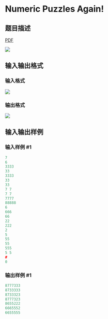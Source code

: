 # Numeric Puzzles Again!

## 题目描述

[problemUrl]: https://uva.onlinejudge.org/index.php?option=com_onlinejudge&Itemid=8&category=9&page=show_problem&problem=686

[PDF](https://uva.onlinejudge.org/external/7/p745.pdf)

![](https://cdn.luogu.com.cn/upload/vjudge_pic/UVA745/83099b386884ba70d4f05e609d9a5ee909cf212b.png)

## 输入输出格式

### 输入格式

![](https://cdn.luogu.com.cn/upload/vjudge_pic/UVA745/8c840a248c2f29ed30a4d9a026fff5dbe334310a.png)

### 输出格式

![](https://cdn.luogu.com.cn/upload/vjudge_pic/UVA745/7fc897f8b5598ea3758b1cdee0f45301c8af1430.png)

## 输入输出样例

### 输入样例 #1

```cpp
7
6
3333
33
3333
33
33
7 7
7 7
7777
88888
6
666
66
22
222
2
5
55
55
555
5 5
#
0
```


### 输出样例 #1

```cpp
8777333
8733333
8733323
8777323
8655222
6665552
6655555
```


